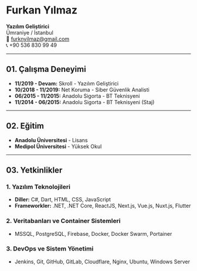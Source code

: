 # Furkan Yılmaz

**Yazılım Geliştirici**  
Ümraniye / İstanbul  
📧 furknyilmaz@gmail.com  
📞 +90 536 830 99 49  

---

## 01. Çalışma Deneyimi

- **11/2019 - Devam:** Skroll - Yazılım Geliştirici  
- **10/2018 - 11/2019:** Net Koruma - Siber Güvenlik Analisti  
- **06/2015 - 11/2015:** Anadolu Sigorta - BT Teknisyeni  
- **11/2014 - 06/2015:** Anadolu Sigorta - BT Teknisyeni (Staj)  

---

## 02. Eğitim

- **Anadolu Üniversitesi** - Lisans  
- **Medipol Üniversitesi** - Yüksek Okul  

---

## 03. Yetkinlikler

### 1. Yazılım Teknolojileri
- **Diller:** C#, Dart, HTML, CSS, JavaScript  
- **Frameworkler:** .NET, .NET Core, ReactJS, Next.js, Vue.js, Nuxt.js, Flutter  

### 2. Veritabanları ve Container Sistemleri
- MSSQL, PostgreSQL, Firebase, Docker, Docker Swarm, Portainer  

### 3. DevOps ve Sistem Yönetimi
- Jenkins, Git, GitHub, GitLab, Cloudflare, Nginx, Ubuntu, Windows Server  
